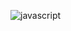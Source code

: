 ![javascript](https://github.com/jccarrey/JavaScript/assets/157764646/3aa3f225-ac9f-4fb3-bd51-5c3061b4975e)
